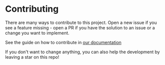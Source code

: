 # Contributing

There are many ways to contribute to this project. Open a new issue if you see a feature missing - open a PR if you have the solution to an issue or a change you want to implement.

See the guide on how to contribute in [our documentation](https://kevinanielsen.github.io/go-fast-cdn/contribution/contributing/)

If you don't want to change anything, you can also help the development by leaving a star on this repo!
